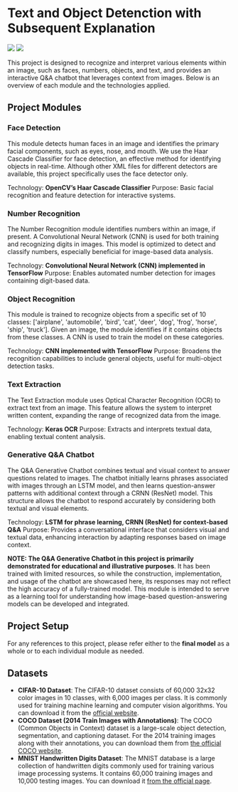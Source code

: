 # Text and Object Detenction with Subsequent Explanation

<div align="left">

<img src="https://img.shields.io/badge/PyTorch-grey?style=for-the-badge&logo=pytorch&logoColor=red" />
<img src="https://img.shields.io/badge/TensorFlow-grey?style=for-the-badge&logo=tensorflow&logoColor=orange" />

</div>

This project is designed to recognize and interpret various elements within an image, such as faces, numbers, objects, and text, and provides an interactive Q&A chatbot that leverages context from images. Below is an overview of each module and the technologies applied.

## Project Modules
### Face Detection
This module detects human faces in an image and identifies the primary facial components, such as eyes, nose, and mouth. We use the Haar Cascade Classifier for face detection, an effective method for identifying objects in real-time. Although other XML files for different detectors are available, this project specifically uses the face detector only.

Technology: **OpenCV’s Haar Cascade Classifier**
Purpose: Basic facial recognition and feature detection for interactive systems.

### Number Recognition
The Number Recognition module identifies numbers within an image, if present. A Convolutional Neural Network (CNN) is used for both training and recognizing digits in images. This model is optimized to detect and classify numbers, especially beneficial for image-based data analysis.

Technology: **Convolutional Neural Network (CNN) implemented in TensorFlow**
Purpose: Enables automated number detection for images containing digit-based data.

### Object Recognition
This module is trained to recognize objects from a specific set of 10 classes: ['airplane', 'automobile', 'bird', 'cat', 'deer', 'dog', 'frog', 'horse', 'ship', 'truck']. Given an image, the module identifies if it contains objects from these classes. A CNN is used to train the model on these categories.

Technology: **CNN implemented with TensorFlow**
Purpose: Broadens the recognition capabilities to include general objects, useful for multi-object detection tasks.

### Text Extraction
The Text Extraction module uses Optical Character Recognition (OCR) to extract text from an image. This feature allows the system to interpret written content, expanding the range of recognized data from the image.

Technology: **Keras OCR**
Purpose: Extracts and interprets textual data, enabling textual content analysis.

### Generative Q&A Chatbot
The Q&A Generative Chatbot combines textual and visual context to answer questions related to images. The chatbot initially learns phrases associated with images through an LSTM model, and then learns question-answer patterns with additional context through a CRNN (ResNet) model. This structure allows the chatbot to respond accurately by considering both textual and visual elements.

Technology: **LSTM for phrase learning, CRNN (ResNet) for context-based Q&A**
Purpose: Provides a conversational interface that considers visual and textual data, enhancing interaction by adapting responses based on image context.

**NOTE: The Q&A Generative Chatbot in this project is primarily demonstrated for educational and illustrative purposes**. It has been trained with limited resources, so while the construction, implementation, and usage of the chatbot are showcased here, its responses may not reflect the high accuracy of a fully-trained model. This module is intended to serve as a learning tool for understanding how image-based question-answering models can be developed and integrated.

## Project Setup 
For any references to this project, please refer either to the **final model** as a whole or to each individual module as needed.

## Datasets
- **CIFAR-10 Dataset**: The CIFAR-10 dataset consists of 60,000 32x32 color images in 10 classes, with 6,000 images per class. It is commonly used for training machine learning and computer vision algorithms. You can download it from the [official website](https://www.cs.toronto.edu/~kriz/cifar.html).
- **COCO Dataset (2014 Train Images with Annotations)**: The COCO (Common Objects in Context) dataset is a large-scale object detection, segmentation, and captioning dataset. For the 2014 training images along with their annotations, you can download them from [the official COCO website](https://cocodataset.org/).
- **MNIST Handwritten Digits Dataset**: The MNIST database is a large collection of handwritten digits commonly used for training various image processing systems. It contains 60,000 training images and 10,000 testing images. You can download it [from the official page](https://yann.lecun.com/exdb/mnist/).
